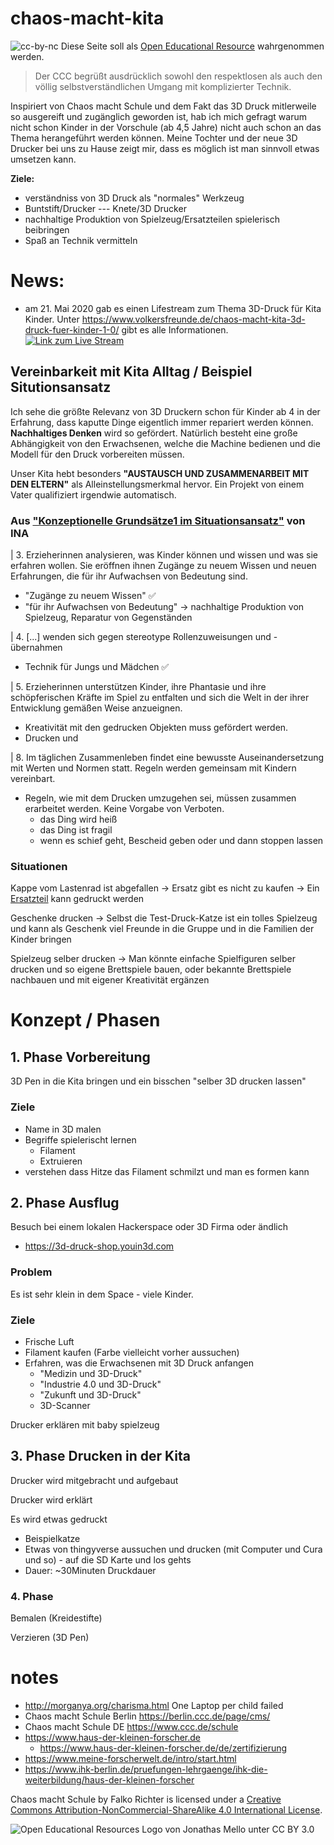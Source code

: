 # chaos-macht-kita
![cc-by-nc](https://i.creativecommons.org/l/by-nc-sa/4.0/80x15.png)
Diese Seite soll als [Open Educational Resource](https://open-educational-resources.de/) wahrgenommen werden.

> Der CCC begrüßt ausdrücklich sowohl den respektlosen als auch den völlig selbstverständlichen Umgang mit komplizierter Technik.

Inspiriert von Chaos macht Schule und dem Fakt das 3D Druck mitlerweile so ausgereift und zugänglich geworden ist, hab ich mich gefragt warum nicht schon Kinder in der Vorschule (ab 4,5 Jahre) nicht auch schon an das Thema herangeführt werden können. Meine Tochter und der neue 3D Drucker bei uns zu Hause zeigt mir, dass es möglich ist man sinnvoll etwas umsetzen kann.

**Ziele:**
* verständniss von 3D Druck als "normales" Werkzeug
 * Buntstift/Drucker --- Knete/3D Drucker
* nachhaltige Produktion von Spielzeug/Ersatzteilen spielerisch beibringen
* Spaß an Technik vermitteln

# News: #
* am 21. Mai 2020 gab es einen Lifestream zum Thema 3D-Druck für Kita Kinder. Unter https://www.volkersfreunde.de/chaos-macht-kita-3d-druck-fuer-kinder-1-0/ gibt es alle Informationen.
[![Link zum Live Stream](https://img.youtube.com/vi/UYhys3mDXUc/0.jpg)](https://www.youtube.com/watch?v=UYhys3mDXUc&feature=youtu.be)

## Vereinbarkeit mit Kita Alltag / Beispiel Situtionsansatz

Ich sehe die größte Relevanz von 3D Druckern schon für Kinder ab 4 in der Erfahrung, dass kaputte Dinge eigentlich immer repariert werden können. **Nachhaltiges Denken** wird so gefördert. Natürlich besteht eine große Abhängigkeit von den Erwachsenen, welche die Machine bedienen und die Modell für den Druck vorbereiten müssen.

Unser Kita hebt besonders **"AUSTAUSCH UND ZUSAMMENARBEIT MIT DEN ELTERN"** als Alleinstellungsmerkmal hervor. Ein Projekt von einem Vater qualifiziert irgendwie automatisch. 


### Aus ["Konzeptionelle Grundsätze1 im Situationsansatz"](https://www.situationsansatz.de/files/texte%20ista/ista_pdf/16%20Grundsaetze.pdf) von INA
  
| 3. Erzieherinnen analysieren, was Kinder können und wissen und was sie erfahren wollen. Sie eröffnen ihnen Zugänge zu neuem Wissen und neuen Erfahrungen, die für ihr Aufwachsen von Bedeutung sind.

* "Zugänge zu neuem Wissen" ✅
* "für ihr Aufwachsen von Bedeutung" -> nachhaltige Produktion von Spielzeug, Reparatur von Gegenständen

| 4. [...] wenden sich gegen stereotype Rollenzuweisungen und - übernahmen

* Technik für Jungs und Mädchen ✅

| 5. Erzieherinnen unterstützen Kinder, ihre Phantasie und ihre schöpferischen Kräfte im Spiel zu entfalten und sich die Welt in der ihrer Entwicklung gemäßen Weise anzueignen.

* Kreativität mit den gedrucken Objekten muss gefördert werden. 
* Drucken und

| 8. Im täglichen Zusammenleben findet eine bewusste Auseinandersetzung mit Werten und Normen statt. Regeln werden gemeinsam mit Kindern vereinbart.

* Regeln, wie mit dem Drucken umzugehen sei, müssen zusammen erarbeitet werden. Keine Vorgabe von Verboten. 
  * das Ding wird heiß
  * das Ding ist fragil
  * wenn es schief geht, Bescheid geben oder und dann stoppen lassen


### Situationen

Kappe vom Lastenrad ist abgefallen -> Ersatz gibt es nicht zu kaufen -> Ein [Ersatzteil](https://www.thingiverse.com/thing:3808193) kann gedruckt werden

Geschenke drucken -> Selbst die Test-Druck-Katze ist ein tolles Spielzeug und kann als Geschenk viel Freunde in die Gruppe und in die Familien der Kinder bringen

Spielzeug selber drucken -> Man könnte einfache Spielfiguren selber drucken und so eigene Brettspiele bauen, oder bekannte Brettspiele nachbauen und mit eigener Kreativität ergänzen

# Konzept / Phasen

## 1. Phase Vorbereitung

3D Pen in die Kita bringen und ein bisschen "selber 3D drucken lassen"

### Ziele
* Name in 3D malen
* Begriffe spielerischt lernen
  * Filament
  * Extruieren
* verstehen dass Hitze das Filament schmilzt und man es formen kann

## 2. Phase Ausflug
Besuch bei einem lokalen Hackerspace oder 3D Firma oder ändlich
 * https://3d-druck-shop.youin3d.com

### Problem
Es ist sehr klein in dem Space - viele Kinder.

### Ziele
* Frische Luft
* Filament kaufen (Farbe vielleicht vorher aussuchen)
* Erfahren, was die Erwachsenen mit 3D Druck anfangen 
  * "Medizin und 3D-Druck"
  * "Industrie 4.0 und 3D-Druck"
  * "Zukunft und 3D-Druck"
  * 3D-Scanner
  
Drucker erklären mit baby spielzeug

## 3. Phase Drucken in der Kita

Drucker wird mitgebracht und aufgebaut

Drucker wird erklärt

Es wird etwas gedruckt
 * Beispielkatze
 * Etwas von thingyverse aussuchen und drucken (mit Computer und Cura und so) - auf die SD Karte und los gehts
 * Dauer: ~30Minuten Druckdauer

### 4. Phase

Bemalen (Kreidestifte)

Verzieren (3D Pen)

# notes
* http://morganya.org/charisma.html One Laptop per child failed
* Chaos macht Schule Berlin https://berlin.ccc.de/page/cms/
* Chaos macht Schule DE https://www.ccc.de/schule
* https://www.haus-der-kleinen-forscher.de
  * https://www.haus-der-kleinen-forscher.de/de/zertifizierung
* https://www.meine-forscherwelt.de/intro/start.html
* https://www.ihk-berlin.de/pruefungen-lehrgaenge/ihk-die-weiterbildung/haus-der-kleinen-forscher

Chaos macht Schule by Falko Richter is licensed under a [Creative Commons Attribution-NonCommercial-ShareAlike 4.0 International License](http://creativecommons.org/licenses/by-nc-sa/4.0/).


![Open Educational Resources Logo von Jonathas Mello unter CC BY 3.0 ](https://open-educational-resources.de/wp-content/uploads/Global_Open_Educational_Resources_Logo-275x183.png)
